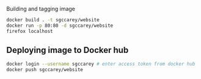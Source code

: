 Building and tagging image

```bash
docker build . -t sgccarey/website
docker run -p 80:80 -d sgccarey/website
firefox localhost
```

## Deploying image to Docker hub
```bash
docker login --username sgccarey # enter access token from docker hub
docker push sgccarey/website
```
